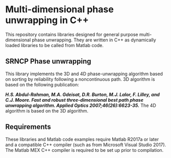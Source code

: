 # Multi-dimensional phase unwrapping in C++
This repository contains libraries designed for general purpose multi-dimensional phase unwrapping. They are written in C++ as dynamically loaded libraries to be called from Matlab code.

## SRNCP Phase unwrapping

This library implements the 3D and 4D phase-unwrapping algorithm based on sorting by reliability following a noncontinuous path. 3D algorithm is based on the following publication:

***H.S. Abdul-Rahman, M.A. Gdeisat, D.R. Burton, M.J. Lalor, F. Lilley, and C.J. Moore. Fast and robust three-dimensional best path phase unwrapping algorithm. Applied Optics 2007;46(26):6623-35.***
The 4D algorithm is based on the 3D algorithm.

## Requirements

These libraries and Matlab code examples require Matlab R2017a or later and a compatible C++ compiler (such as from Microsoft Visual Studio 2017). The Matlab MEX C++ compiler is required to be set up prior to compilation.
